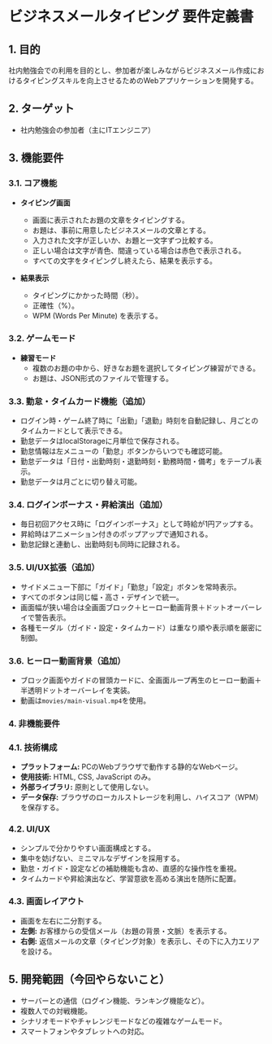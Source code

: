 # ビジネスメールタイピング 要件定義書

## 1. 目的

社内勉強会での利用を目的とし、参加者が楽しみながらビジネスメール作成におけるタイピングスキルを向上させるためのWebアプリケーションを開発する。

## 2. ターゲット

- 社内勉強会の参加者（主にITエンジニア）

## 3. 機能要件

### 3.1. コア機能

- **タイピング画面**
  - 画面に表示されたお題の文章をタイピングする。
  - お題は、事前に用意したビジネスメールの文章とする。
  - 入力された文字が正しいか、お題と一文字ずつ比較する。
  - 正しい場合は文字が青色、間違っている場合は赤色で表示される。
  - すべての文字をタイピングし終えたら、結果を表示する。

- **結果表示**
  - タイピングにかかった時間（秒）。
  - 正確性（%）。
  - WPM (Words Per Minute) を表示する。

### 3.2. ゲームモード

- **練習モード**
  - 複数のお題の中から、好きなお題を選択してタイピング練習ができる。
  - お題は、JSON形式のファイルで管理する。

### 3.3. 勤怠・タイムカード機能（追加）

- ログイン時・ゲーム終了時に「出勤」「退勤」時刻を自動記録し、月ごとのタイムカードとして表示できる。
- 勤怠データはlocalStorageに月単位で保存される。
- 勤怠情報は左メニューの「勤怠」ボタンからいつでも確認可能。
- 勤怠データは「日付・出勤時刻・退勤時刻・勤務時間・備考」をテーブル表示。
- 勤怠データは月ごとに切り替え可能。

### 3.4. ログインボーナス・昇給演出（追加）

- 毎日初回アクセス時に「ログインボーナス」として時給が1円アップする。
- 昇給時はアニメーション付きのポップアップで通知される。
- 勤怠記録と連動し、出勤時刻も同時に記録される。

### 3.5. UI/UX拡張（追加）

- サイドメニュー下部に「ガイド」「勤怠」「設定」ボタンを常時表示。
- すべてのボタンは同じ幅・高さ・デザインで統一。
- 画面幅が狭い場合は全画面ブロック＋ヒーロー動画背景＋ドットオーバーレイで警告表示。
- 各種モーダル（ガイド・設定・タイムカード）は重なり順や表示順を厳密に制御。

### 3.6. ヒーロー動画背景（追加）

- ブロック画面やガイドの冒頭カードに、全画面ループ再生のヒーロー動画＋半透明ドットオーバーレイを実装。
- 動画は`movies/main-visual.mp4`を使用。

### 4. 非機能要件

### 4.1. 技術構成

- **プラットフォーム:** PCのWebブラウザで動作する静的なWebページ。
- **使用技術:** HTML, CSS, JavaScript のみ。
- **外部ライブラリ:** 原則として使用しない。
- **データ保存:** ブラウザのローカルストレージを利用し、ハイスコア（WPM）を保存する。

### 4.2. UI/UX

- シンプルで分かりやすい画面構成とする。
- 集中を妨げない、ミニマルなデザインを採用する。
- 勤怠・ガイド・設定などの補助機能も含め、直感的な操作性を重視。
- タイムカードや昇給演出など、学習意欲を高める演出を随所に配置。

### 4.3. 画面レイアウト

- 画面を左右に二分割する。
- **左側:** お客様からの受信メール（お題の背景・文脈）を表示する。
- **右側:** 返信メールの文章（タイピング対象）を表示し、その下に入力エリアを設ける。

## 5. 開発範囲（今回やらないこと）

- サーバーとの通信（ログイン機能、ランキング機能など）。
- 複数人での対戦機能。
- シナリオモードやチャレンジモードなどの複雑なゲームモード。
- スマートフォンやタブレットへの対応。